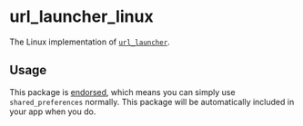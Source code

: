 # url\_launcher\_linux

The Linux implementation of [`url_launcher`][1].

## Usage

This package is [endorsed][2], which means you can simply use `shared_preferences`
normally. This package will be automatically included in your app when you do.

[1]: https://pub.dev/packages/url_launcher
[2]: https://flutter.dev/docs/development/packages-and-plugins/developing-packages#endorsed-federated-plugin
